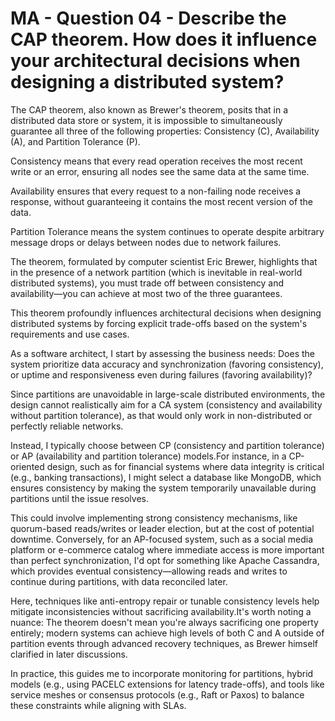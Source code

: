 # MA - Question 04 - Describe the CAP theorem. How does it influence your architectural decisions when designing a distributed system?

The CAP theorem, also known as Brewer's theorem, posits that in a distributed data store or system, it is impossible to simultaneously guarantee all three of the following properties: Consistency (C), Availability (A), and Partition Tolerance (P). 

Consistency means that every read operation receives the most recent write or an error, ensuring all nodes see the same data at the same time. 

Availability ensures that every request to a non-failing node receives a response, without guaranteeing it contains the most recent version of the data. 

Partition Tolerance means the system continues to operate despite arbitrary message drops or delays between nodes due to network failures. 

The theorem, formulated by computer scientist Eric Brewer, highlights that in the presence of a network partition (which is inevitable in real-world distributed systems), you must trade off between consistency and availability—you can achieve at most two of the three guarantees. 

This theorem profoundly influences architectural decisions when designing distributed systems by forcing explicit trade-offs based on the system's requirements and use cases. 

As a software architect, I start by assessing the business needs: Does the system prioritize data accuracy and synchronization (favoring consistency), or uptime and responsiveness even during failures (favoring availability)? 

Since partitions are unavoidable in large-scale distributed environments, the design cannot realistically aim for a CA system (consistency and availability without partition tolerance), as that would only work in non-distributed or perfectly reliable networks. 

Instead, I typically choose between CP (consistency and partition tolerance) or AP (availability and partition tolerance) models.For instance, in a CP-oriented design, such as for financial systems where data integrity is critical (e.g., banking transactions), I might select a database like MongoDB, which ensures consistency by making the system temporarily unavailable during partitions until the issue resolves. 

This could involve implementing strong consistency mechanisms, like quorum-based reads/writes or leader election, but at the cost of potential downtime. Conversely, for an AP-focused system, such as a social media platform or e-commerce catalog where immediate access is more important than perfect synchronization, I'd opt for something like Apache Cassandra, which provides eventual consistency—allowing reads and writes to continue during partitions, with data reconciled later. 

Here, techniques like anti-entropy repair or tunable consistency levels help mitigate inconsistencies without sacrificing availability.It's worth noting a nuance: The theorem doesn't mean you're always sacrificing one property entirely; modern systems can achieve high levels of both C and A outside of partition events through advanced recovery techniques, as Brewer himself clarified in later discussions. 

In practice, this guides me to incorporate monitoring for partitions, hybrid models (e.g., using PACELC extensions for latency trade-offs), and tools like service meshes or consensus protocols (e.g., Raft or Paxos) to balance these constraints while aligning with SLAs.


